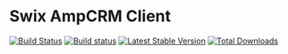 Swix AmpCRM Client
================

[![Build Status](https://travis-ci.org/a-vasyliev/swix-amocrm-client.svg?branch=master)](https://travis-ci.org/a-vasyliev/swix-amocrm-client)
[![Build status](https://ci.appveyor.com/api/projects/status/al38mca7s8stsc5i?svg=true)](https://ci.appveyor.com/project/a-vasyliev/swix-amocrm-client/branch/master)
[![Latest Stable Version](https://poser.pugx.org/a-vasyliev/swix-amocrm-client/v/stable.svg)](https://packagist.org/packages/a-vasyliev/swix-amocrm-client)
[![Total Downloads](https://poser.pugx.org/a-vasyliev/swix-amocrm-client/downloads.svg)](https://packagist.org/packages/a-vasyliev/swix-amocrm-client)
